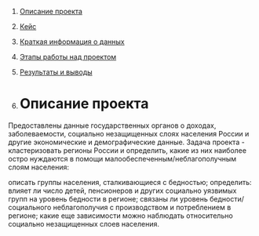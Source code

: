 1. [Описание проекта]()
2. [Кейс]()
3. [Краткая информация о данных]()
4. [Этапы работы над проектом]()
4. [Результаты и выводы]()

1. # Описание проекта

Предоставлены данные государственных органов о доходах, заболеваемости, социально незащищенных слоях населения России и другие экономические и демографические данные. Задача проекта - кластеризовать регионы России и определить, какие из них наиболее остро нуждаются в помощи малообеспеченным/неблагополучным слоям населения:

описать группы населения, сталкивающиеся с бедностью;
определить:
влияет ли число детей, пенсионеров и других социально уязвимых групп на уровень бедности в регионе;
связаны ли уровень бедности/социального неблагополучия с производством и потреблением в регионе;
какие еще зависимости можно наблюдать относительно социально незащищенных слоев населения.